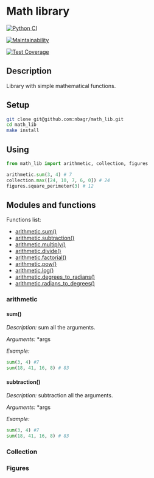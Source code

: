 # Math library

[![Python CI](https://github.com/nbagr/math_lib/actions/workflows/check.yaml/badge.svg)](https://github.com/nbagr/math_lib/actions/workflows/check.yaml)

[![Maintainability](https://api.codeclimate.com/v1/badges/8085da87212e1b4208c1/maintainability)](https://codeclimate.com/github/nbagr/math-lib/maintainability)

[![Test Coverage](https://api.codeclimate.com/v1/badges/986ff24f761015883fbe/test_coverage)](https://codeclimate.com/github/nbagr/math_lib/test_coverage)

## Description

Library with simple mathematical functions.

## Setup

```bash
git clone git@github.com:nbagr/math_lib.git
cd math_lib
make install
```

## Using

```python
from math_lib import arithmetic, collection, figures

arithmetic.sum(3, 4) # 7
collection.max([24, 10, 7, 6, 0]) # 24
figures.square_perimeter(3) # 12
```

## Modules and functions

Functions list:

- [arithmetic.sum()](#sum)
- [arithmetic.subtraction()](#subtraction)
- [arithmetic.multiply()](#multiply)
- [arithmetic.divide()](#divide)
- [arithmetic.factorial()](#factorial)
- [arithmetic.pow()](#pow)
- [arithmetic.log()](#log)
- [arithmetic.degrees_to_radians()](#degrees_to_radians)
- [arithmetic.radians_to_degrees()](#radians_to_degrees)



### arithmetic

#### sum()

*Description:* sum all the arguments.

*Arguments:* *args

*Example:*

```python
sum(3, 4) #7
sum(18, 41, 16, 8) # 83
```

#### subtraction()

*Description:* subtraction all the arguments.

*Arguments:* *args

*Example:*

```python
sum(3, 4) #7
sum(18, 41, 16, 8) # 83
```

### Collection

### Figures
